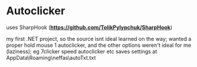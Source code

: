 # Autoclicker

uses SharpHook (**https://github.com/TolikPylypchuk/SharpHook**)

my first .NET project, so the source isnt ideal learned on the way;
wanted a proper hold mouse 1 autoclicker, and the other options weren't ideal for me (laziness); eg 7clicker speed autoclicker etc
saves settings at AppData\Roaming\neffas\autoTxt.txt
